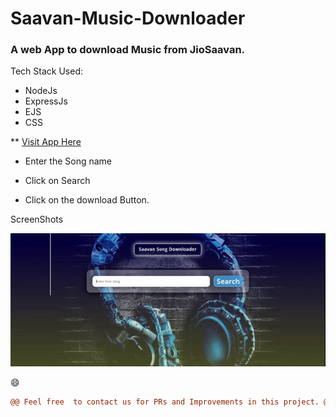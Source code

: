 # Saavan-Music-Downloader

### **A web App to download Music from JioSaavan.**

Tech Stack Used:

- NodeJs
- ExpressJs
- EJS
- CSS


** [Visit App Here](https://saavandl.herokuapp.com/)

- Enter the Song name

- Click on Search 

- Click on the download Button.

ScreenShots

![1st](public/1.gif)



😄
```diff
@@ Feel free  to contact us for PRs and Improvements in this project. @@ 
